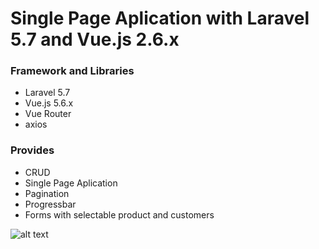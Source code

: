 # Single Page Aplication with Laravel 5.7 and Vue.js 2.6.x

### Framework and Libraries
- Laravel 5.7
- Vue.js 5.6.x
- Vue Router
- axios

### Provides
- CRUD
- Single Page Aplication 
- Pagination
- Progressbar
- Forms with selectable product and customers


![alt text](https://github.com/mcornielly/spa-facturacion/tree/master/img_git)
